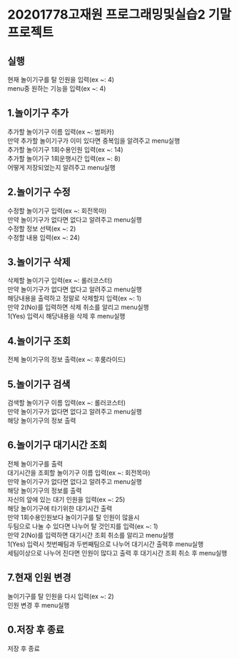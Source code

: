 # 20201778고재원 프로그래밍및실습2 기말 프로젝트

## 실행
현재 놀이기구를 탈 인원을 입력(ex ~: 4)\
menu중 원하는 기능을 입력(ex ~: 4)

## 1.놀이기구 추가
추가할 놀이기구 이름 입력(ex ~: 범퍼카)\
만약 추가할 놀이기구가 이미 있다면 중복임을 알려주고 menu실행\
추가할 놀이기구 1회수용인원 입력(ex ~: 14)\
추가할 놀이기구 1회운행시간 입력(ex ~: 8)\
어떻게 저장되었는지 알려주고 menu실행

## 2.놀이기구 수정
수정할 놀이기구 입력(ex ~: 회전목마)\
만약 놀이기구가 없다면 없다고 알려주고 menu실행\
수정할 정보 선택(ex ~: 2)\
수정할 내용 입력(ex ~: 24)

## 3.놀이기구 삭제
삭제할 놀이기구 입력(ex ~: 롤러코스터)\
만약 놀이기구가 없다면 없다고 알려주고 menu실행\
해당내용을 출력하고 정말로 삭제할지 입력(ex ~: 1)\
만약 2(No)를 입력하면 삭제 취소를 알리고 menu실행\
1(Yes) 입력시 해당내용을 삭제 후 menu실행

## 4.놀이기구 조회
전체 놀이기구의 정보 출력(ex ~: 후룸라이드)


## 5.놀이기구 검색
검색할 놀이기구 이름 입력(ex ~: 롤러코스터)\
만약 놀이기구가 없다면 없다고 알려주고 menu실행\
해당 놀이기구의 정보 출력

## 6.놀이기구 대기시간 조회
전체 놀이기구를 출력\
대기시간을 조회할 놀이기구 이름 입력(ex ~: 회전목마)\
만약 놀이기구가 없다면 없다고 알려주고 menu실행\
해당 놀이기구의 정보를 출력\
자신의 앞에 있는 대기 인원을 입력(ex ~: 25)\
해당 놀이기구에 타기위한 대기시간 출력\
만약 1회수용인원보다 놀이기구를 탈 인원이 많을시\
두팀으로 나눌 수 있다면 나누어 탈 것인지를 입력(ex ~: 1)\
만약 2(No)를 입력하면 대기시간 조회 취소를 알리고 menu실행\
1(Yes) 입력시 첫번째팀과 두번째팀으로 나누어 대기시간 출력후 menu실행\
세팀이상으로 나누어 진다면 인원이 많다고 출력 후 대기시간 조회 취소 후 menu실행

## 7.현재 인원 변경
놀이기구를 탈 인원을 다시 입력(ex ~: 2)\
인원 변경 후 menu실행

## 0.저장 후 종료
저장 후 종료


